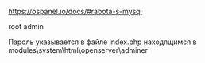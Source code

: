 https://ospanel.io/docs/#rabota-s-mysql

root   admin

Пароль указывается в файле index.php находящимся в modules\system\html\openserver\adminer
